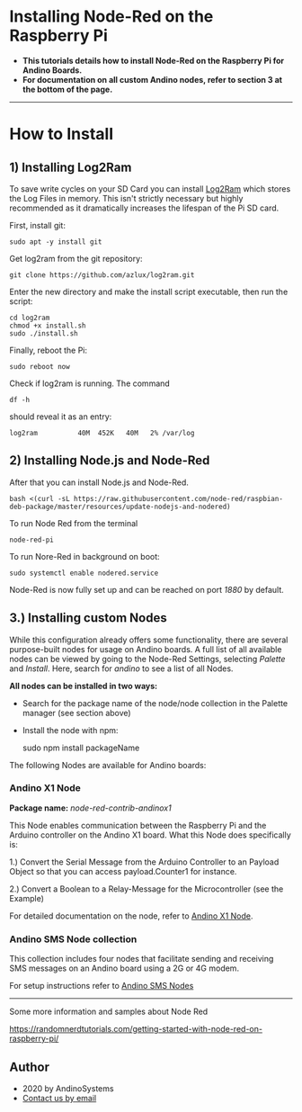 Installing Node-Red on the Raspberry Pi
====================

* **This tutorials details how to install Node-Red on the Raspberry Pi for Andino Boards.**
* **For documentation on all custom Andino nodes, refer to section 3 at the bottom of the page.**

-------

# How to Install

## 1) Installing Log2Ram
To save write cycles on your SD Card you can install [Log2Ram](https://github.com/azlux/log2ram) which stores the Log Files in memory. This isn't strictly necessary but highly recommended as it dramatically increases the lifespan of the Pi SD card.

First, install git:

	sudo apt -y install git

Get log2ram from the git repository:

	git clone https://github.com/azlux/log2ram.git

Enter the new directory and make the install script executable, then run the script:

	cd log2ram
	chmod +x install.sh
	sudo ./install.sh

Finally, reboot the Pi:

	sudo reboot now 

Check if log2ram is running. The command

	df -h

should reveal it as an entry:

	log2ram          40M  452K   40M   2% /var/log


## 2) Installing Node.js and Node-Red


After that you can install Node.js and Node-Red. 

	bash <(curl -sL https://raw.githubusercontent.com/node-red/raspbian-deb-package/master/resources/update-nodejs-and-nodered) 

To run Node Red from the terminal

	node-red-pi

To run Nore-Red in background on boot:

	sudo systemctl enable nodered.service

Node-Red is now fully set up and can be reached on port *1880* by default.


## 3.) Installing custom Nodes

While this configuration already offers some functionality, there are several purpose-built nodes for usage on Andino boards. A full list of all available nodes can be viewed by going to the Node-Red Settings, selecting *Palette* and *Install*. Here, search for *andino* to see a list of all Nodes.

**All nodes can be installed in two ways:**

*  Search for the package name of the node/node collection in the Palette manager (see section above)


*  Install the node with npm:
	
	 sudo npm install packageName 


The following Nodes are available for Andino boards:

### Andino X1 Node

**Package name:** *node-red-contrib-andinox1*

This Node enables communication between the Raspberry Pi and the Arduino controller on the Andino X1 board. What this Node does specifically is:

1.) Convert the Serial Message from the Arduino Controller to an Payload Object so that you can access payload.Counter1 for instance.

2.) Convert a Boolean to a Relay-Message for the Microcontroller (see the Example)   

For detailed documentation on the node, refer to [Andino X1 Node](./AndinoX1Node/node-red-contrib-andinox1).

### Andino SMS Node collection

This collection includes four nodes that facilitate sending and receiving SMS messages on an Andino board using a 2G or 4G modem. 

For setup instructions refer to [Andino SMS Nodes](./AndinoSMS/node-red-contrib-andino-sms)


----
Some more information and samples about Node Red

https://randomnerdtutorials.com/getting-started-with-node-red-on-raspberry-pi/

Author
-----

* 2020 by AndinoSystems
* [Contact us by email](mailto:info@andino.systems)

[1]:https://nodered.org
[2]:https://andino.systems/andino-x1/
